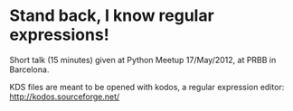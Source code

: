 Stand back, I know regular expressions!
=======================================

Short talk (15 minutes) given at Python Meetup 17/May/2012, at PRBB in Barcelona.

KDS files are meant to be opened with kodos, a regular expression editor: http://kodos.sourceforge.net/
